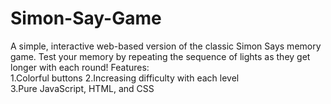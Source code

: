 # Simon-Say-Game
A simple, interactive web-based version of the classic Simon Says memory game. Test your memory by repeating the sequence of lights as they get longer with each round!
Features:  
1.Colorful buttons 
2.Increasing difficulty with each level  
3.Pure JavaScript, HTML, and CSS
